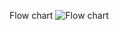 Flow chart
![Flow chart](https://github.com/sagarbangade/PDF-to-json-PDFminer/assets/109343765/1372c013-4e8a-4b9c-bdb0-b06182b1499a)
